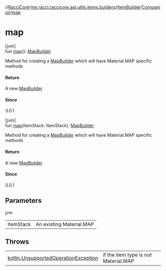 //[RacciCore](../../../../index.md)/[me.racci.raccicore.api.utils.items.builders](../../index.md)/[ItemBuilder](../index.md)/[Companion](index.md)/[map](map.md)

# map

[jvm]\
fun [map](map.md)(): [MapBuilder](../../-map-builder/index.md)

Method for creating a [MapBuilder](../../-map-builder/index.md) which will have Material.MAP specific methods

#### Return

A new [MapBuilder](../../-map-builder/index.md)

#### Since

3.0.1

[jvm]\
fun [map](map.md)(itemStack: ItemStack): [MapBuilder](../../-map-builder/index.md)

Method for creating a [MapBuilder](../../-map-builder/index.md) which will have Material.MAP specific methods

#### Return

A new [MapBuilder](../../-map-builder/index.md)

#### Since

3.0.1

## Parameters

jvm

| | |
|---|---|
| itemStack | An existing Material.MAP |

## Throws

| | |
|---|---|
| [kotlin.UnsupportedOperationException](https://kotlinlang.org/api/latest/jvm/stdlib/kotlin/-unsupported-operation-exception/index.html) | if the item type is not Material.MAP |
